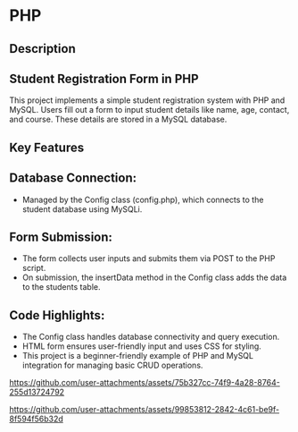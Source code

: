 # PHP

## Description

## Student Registration Form in PHP
This project implements a simple student registration system with PHP and MySQL. Users fill out a form to input student details like name, age, contact, and course. These details are stored in a MySQL database.

## Key Features

## Database Connection:
- Managed by the Config class (config.php), which connects to the student database using MySQLi.

## Form Submission:
- The form collects user inputs and submits them via POST to the PHP script.
- On submission, the insertData method in the Config class adds the data to the students table.

## Code Highlights:
- The Config class handles database connectivity and query execution.
- HTML form ensures user-friendly input and uses CSS for styling.
- This project is a beginner-friendly example of PHP and MySQL integration for managing basic CRUD operations.


https://github.com/user-attachments/assets/75b327cc-74f9-4a28-8764-255d13724792

https://github.com/user-attachments/assets/99853812-2842-4c61-be9f-8f594f56b32d

